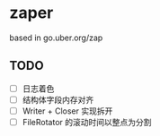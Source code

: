 # zaper

based in go.uber.org/zap

## TODO

- [ ] 日志着色
- [ ] 结构体字段内存对齐
- [ ] Writer + Closer 实现拆开
- [ ] FileRotator 的滚动时间以整点为分割
